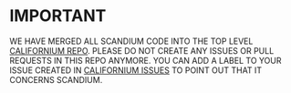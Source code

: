 # IMPORTANT

WE HAVE MERGED ALL SCANDIUM CODE INTO THE TOP LEVEL [CALIFORNIUM REPO](https://github.com/eclipse/californium).
PLEASE DO NOT CREATE ANY ISSUES OR PULL REQUESTS IN THIS REPO ANYMORE. YOU CAN ADD A LABEL TO YOUR ISSUE CREATED IN [CALIFORNIUM ISSUES](https://github.com/eclipse/californium/issues) TO POINT OUT THAT IT CONCERNS SCANDIUM.

